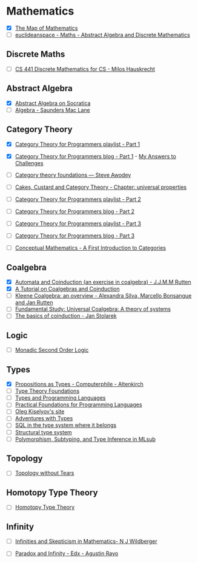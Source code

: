 # Mathematics

  - [x] [The Map of Mathematics](https://www.youtube.com/watch?v=OmJ-4B-mS-Y)
  - [ ] [euclideanspace - Maths - Abstract Algebra and Discrete Mathematics](http://euclideanspace.com/maths/discrete/index.htm)

## Discrete Maths

  - [ ] [CS 441 Discrete Mathematics for CS - Milos Hauskrecht](https://github.com/awalterschulze/learning/blob/master/DiscreteMathematicsForCS.md)

## Abstract Algebra

  - [x] [Abstract Algebra on Socratica](https://www.youtube.com/playlist?list=PLi01XoE8jYoi3SgnnGorR_XOW3IcK-TP6)
  - [ ] [Algebra - Saunders Mac Lane](https://www.amazon.com/gp/product/0821816462/ref=dbs_a_def_rwt_bibl_vppi_i1)

## Category Theory

  - [x] [Category Theory for Programmers playlist - Part 1](https://www.youtube.com/playlist?list=PLbgaMIhjbmEnaH_LTkxLI7FMa2HsnawM_)
  - [x] [Category Theory for Programmers blog - Part 1](https://bartoszmilewski.com/2014/10/28/category-theory-for-programmers-the-preface/) - [My Answers to Challenges](https://github.com/awalterschulze/category-theory-for-programmers-challenges)
  - [ ] [Category theory foundations — Steve Awodey](https://www.youtube.com/playlist?list=PLGCr8P_YncjVjwAxrifKgcQYtbZ3zuPlb)
  - [ ] [Cakes, Custard and Category Theory - Chapter: universal properties](https://www.amazon.com/Cakes-Custard-Category-Theory-Understanding/dp/1781252874)
  - [ ] [Category Theory for Programmers playlist - Part 2](https://www.youtube.com/playlist?list=PLbgaMIhjbmElia1eCEZNvsVscFef9m0dm)
  - [ ] [Category Theory for Programmers blog - Part 2](https://bartoszmilewski.com/2014/10/28/category-theory-for-programmers-the-preface/)
  - [ ] [Category Theory for Programmers playlist - Part 3](https://www.youtube.com/watch?v=F5uEpKwHqdk&list=PLbgaMIhjbmEn64WVX4B08B4h2rOtueWIL)
  - [ ] [Category Theory for Programmers blog - Part 3](https://bartoszmilewski.com/2014/10/28/category-theory-for-programmers-the-preface/)
  - [ ] [Conceptual Mathematics - A First Introduction to Categories](http://admin.cambridge.org/se/academic/subjects/mathematics/logic-categories-and-sets/conceptual-mathematics-first-introduction-categories-2nd-edition#dsw6Z4zPOAEr2ZrJ.97)


## Coalgebra

  - [x] [Automata and Coinduction (an exercise in coalgebra) - J.J.M.M Rutten](https://fldit-www.cs.uni-dortmund.de/~peter/Rutten/AutomataCoind.pdf)
  - [x] [A Tutorial on Coalgebras and Coinduction](https://pdfs.semanticscholar.org/40bb/e9978e2c4080740f55634ac58033bfb37d36.pdf)
  - [ ] [Kleene Coalgebra: an overview - Alexandra Silva, Marcello Bonsangue and Jan Rutten](https://homepages.cwi.nl/~janr/papers/files-of-papers/2011-nvti.pdf)
  - [ ] [Fundamental Study: Universal Coalgebra: A theory of systems](http://www.sciencedirect.com/science/article/pii/S0304397500000566)
  - [ ] [The basics of coinduction - Jan Stolarek](http://lambda.jstolarek.com/2015/03/the-basics-of-coinduction/)

## Logic

  - [ ] [Monadic Second Order Logic](https://cs.stackexchange.com/questions/82994/monadic-second-order-logic-for-dummies)

## Types

  - [x] [Propositions as Types - Computerphile - Altenkirch](https://www.youtube.com/watch?v=SknxggwRPzU)
  - [ ] [Type Theory Foundations](https://www.youtube.com/playlist?list=PLGCr8P_YncjXRzdGq2SjKv5F2J8HUFeqN)
  - [ ] [Types and Programming Languages](https://www.cis.upenn.edu/~bcpierce/tapl/)
  - [ ] [Practical Foundations for Programming Languages](https://www.cs.cmu.edu/~rwh/pfpl/2nded.pdf)
  - [ ] [Oleg Kiselyov's site](http://okmij.org/ftp/)
  - [ ] [Adventures with Types](https://www.youtube.com/watch?v=6COvD8oynmI)
  - [ ] [SQL in the type system where it belongs](http://ren.zone/articles/opaleye-sot)
  - [ ] [Structural type system](https://en.wikipedia.org/wiki/Structural_type_system)
  - [ ] [Polymorphism, Subtyping, and Type Inference in MLsub](https://www.cl.cam.ac.uk/~sd601/papers/mlsub-preprint.pdf)
  
## Topology

  - [ ] [Topology without Tears](http://www.topologywithouttears.net/topbook.pdf)
  
## Homotopy Type Theory

  - [ ] [Homotopy Type Theory](http://%0Ahttp://www.cs.cmu.edu/~rwh/courses/hott/)

## Infinity

  - [ ] [Infinities and Skepticism in Mathematics- N J Wildberger](https://www.youtube.com/watch?v=E_dGqavx5AU)
  - [ ] [Paradox and Infinity - Edx - Agustin Rayo](https://www.edx.org/course/paradox-infinity-mitx-24-118x-0)
  
